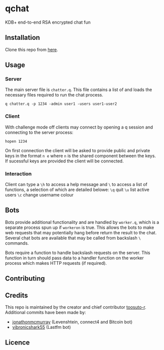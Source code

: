 # qchat
KDB+ end-to-end RSA encrypted chat fun

## Installation

Clone this repo from [here](https://github.com/toosuto-r/qchat).

## Usage

### Server
The main server file is `chatter.q`. This file contains a list of and loads the necessary files required to run the chat process.
```
q chatter.q -p 1234 -admin user1 -users user1-user2
```

### Client
With challenge mode off clients may connect by opening a q session and connecting to the server process:
```
hopen 1234
```
On first connection the client will be asked to provide public and private keys in the format `n e` where `n` is the shared component between the keys.
If sucessful keys are provided the client will be connected.

### Interaction
Client can type a `\h` to access a help message and `\` to access a list of functions, a selection of which are detailed belowe:
`\q` quit
`\u` list active users
`\c` change username colour

## Bots
Bots provide additional functionality and are handled by `worker.q`, which is a separate process spun up if `workeron` is true. This allows the bots to make web requests that may potentially hang before return the result to the chat.
Several chat bots are available that may be called from backslash `\` commands.

Bots require a function to handle backslash requests on the server. This function in turn should pass data to a handler function on the worker process which makes HTTP requests (if required).

## Contributing

## Credits
This repo is maintained by the creator and chief contributor [toosuto-r](https://github.com/toosuto-r).
Additional commits have been made by:
* [jonathonmcmurray](https://github.com/jonathonmcmurray) (Levenshtein, connect4 and Bitcoin bot)
* [vibronicshark55](https://github.com/vibronicshark55) (Lastfm bot)

## Licence
